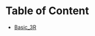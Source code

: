 # Table of Content
- [Basic_3R](https://github.com/IvLabs/manipulation/blob/main/Assignments/Basic_Manipulator/3r_basic.ipynb)
